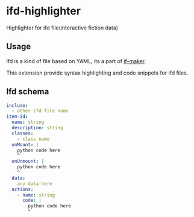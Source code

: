 # ifd-highlighter 

Highlighter for ifd file(interactive fiction data)

## Usage

Ifd is a kind of file based on YAML, its a part of [if-maker](https://github.com/DiscreteTom/if-maker).

This extension provide syntax highlighting and code snippets for ifd files.

## Ifd schema

```yaml
include:
  - other ifd file name
item-id:
  name: string
  description: string
  classes:
    - class name
  onMount: |
    python code here
    ^
  onUnmount: |
    python code here
    ^
  data:
    any data here
  actions:
    - name: string
      code: |
        python code here
        ^
```